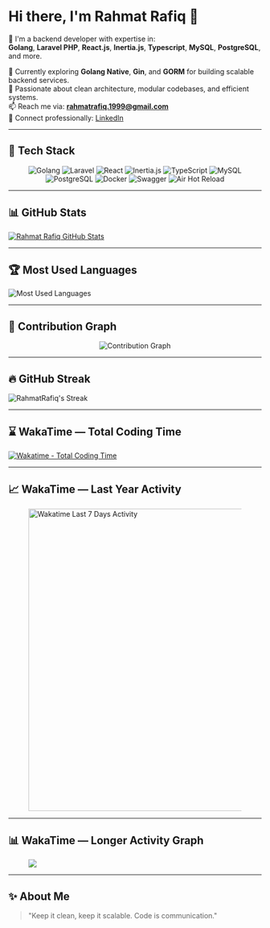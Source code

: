 # Hi there, I'm Rahmat Rafiq 👋

🔭 I'm a backend developer with expertise in:  
**Golang**, **Laravel PHP**, **React.js**, **Inertia.js**, **Typescript**, **MySQL**, **PostgreSQL**, and more.

🌱 Currently exploring **Golang Native**, **Gin**, and **GORM** for building scalable backend services.  
💬 Passionate about clean architecture, modular codebases, and efficient systems.  
📫 Reach me via: **rahmatrafiq.1999@gmail.com**  
💼 Connect professionally: [LinkedIn](https://www.linkedin.com/in/rahmat-079209247/)

---

## 🚀 Tech Stack

<p align="center">
  <img src="https://img.shields.io/badge/Golang-00ADD8?style=for-the-badge&logo=go&logoColor=white" alt="Golang" />
  <img src="https://img.shields.io/badge/Laravel-FF2D20?style=for-the-badge&logo=laravel&logoColor=white" alt="Laravel" />
  <img src="https://img.shields.io/badge/React-61DAFB?style=for-the-badge&logo=react&logoColor=white" alt="React" />
  <img src="https://img.shields.io/badge/Inertia.js-7B00FF?style=for-the-badge&logo=inertia&logoColor=white" alt="Inertia.js" />
  <img src="https://img.shields.io/badge/TypeScript-3178C6?style=for-the-badge&logo=typescript&logoColor=white" alt="TypeScript" />
  <img src="https://img.shields.io/badge/MySQL-4479A1?style=for-the-badge&logo=mysql&logoColor=white" alt="MySQL" />
  <img src="https://img.shields.io/badge/PostgreSQL-4169E1?style=for-the-badge&logo=postgresql&logoColor=white" alt="PostgreSQL" />
  <img src="https://img.shields.io/badge/Docker-2496ED?style=for-the-badge&logo=docker&logoColor=white" alt="Docker" />
  <img src="https://img.shields.io/badge/Swagger-85EA2D?style=for-the-badge&logo=swagger&logoColor=black" alt="Swagger" />
  <img src="https://img.shields.io/badge/Air-HotReload-32CD32?style=for-the-badge" alt="Air Hot Reload" />
</p>

---

## 📊 GitHub Stats
[![Rahmat Rafiq GitHub Stats](https://github-readme-stats.vercel.app/api?username=RahmatRafiq&theme=tokyonight&show_icons=true&cache_seconds=1800)](https://github.com/RahmatRafiq)

---

## 🏆 Most Used Languages
![Most Used Languages](https://github-profile-summary-cards.vercel.app/api/cards/most-commit-language?username=RahmatRafiq&theme=tokyonight&show_icons=true&cache_seconds=1800)

---

## 📅 Contribution Graph
<div align="center">
  <img src="https://github-readme-activity-graph.vercel.app/graph?username=RahmatRafiq&theme=github" alt="Contribution Graph" />
</div>

---

## 🔥 GitHub Streak
![RahmatRafiq's Streak](https://github-readme-streak-stats.herokuapp.com/?user=RahmatRafiq&theme=tokyonight&show_icons=true&cache_seconds=1800)

---

## ⌛ WakaTime — Total Coding Time
<a href="https://wakatime.com/@d053aa95-489d-46ed-889c-dc65a7b8a2df">
  <img src="https://wakatime.com/badge/user/d053aa95-489d-46ed-889c-dc65a7b8a2df.svg" alt="Wakatime - Total Coding Time" />
</a>

---

## 📈 WakaTime — Last Year Activity
<figure>
  <img src="https://wakatime.com/share/@RahmatRafiq/7c07f5b3-34f3-499b-88d7-e4dce3f01688.svg" width="600" alt="Wakatime Last 7 Days Activity" />
</figure>

---

## 📊 WakaTime — Longer Activity Graph
<figure>
  <img src="https://github-readme-stats.vercel.app/api/wakatime?username=RahmatRafiq&theme=tokyonight" />
</figure>

---

## ✨ About Me

> "Keep it clean, keep it scalable. Code is communication."
